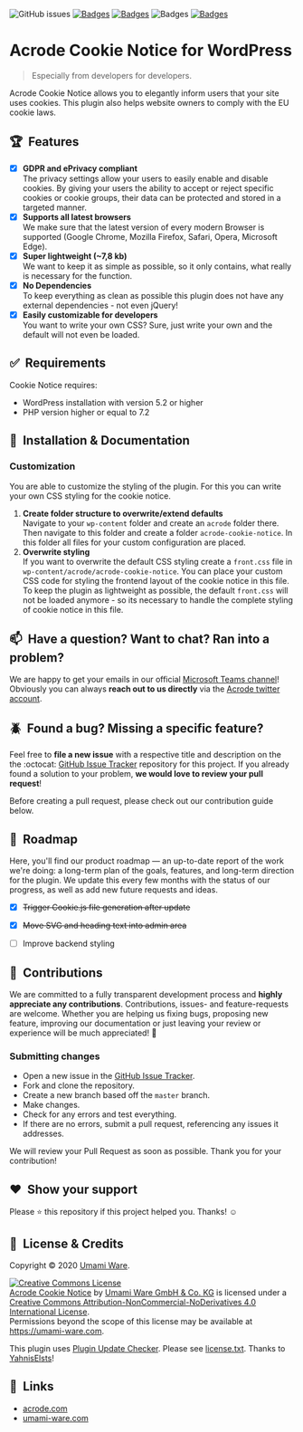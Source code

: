 ![GitHub issues](https://img.shields.io/github/issues/umami-ware/acrode-cookie-notice)
[![Badges](https://img.shields.io/github/downloads/umami-ware/acrode-cookie-notice/total)](https://github.com/umami-ware/acrode-cookie-notice/releases/latest)
[![Badges](https://img.shields.io/badge/wordpress-%5E5.2-lightgrey)](https://wordpress.org)
![Badges](https://img.shields.io/badge/php-%5E7.1-lightgrey)
[![Badges](https://img.shields.io/badge/license-CC%20BY--NC--ND%204.0-blue)](https://github.com/umami-ware/acrode-cookie-notice/blob/master/LICENSE.md)
# Acrode Cookie Notice for WordPress
> Especially from developers for developers.


Acrode Cookie Notice allows you to elegantly inform users that your site uses cookies. This plugin also helps website owners to comply with the EU cookie laws.

## :trophy:&nbsp; Features
- [x] **GDPR and ePrivacy compliant**\
The privacy settings allow your users to easily enable and disable cookies. By giving your users the ability to accept or reject specific cookies or cookie groups, their data can be protected and stored in a targeted manner.
- [x] **Supports all latest browsers**\
We make sure that the latest version of every modern Browser is supported (Google Chrome, Mozilla Firefox, Safari, Opera, Microsoft Edge).
- [x] **Super lightweight (~7,8 kb)**\
We want to keep it as simple as possible, so it only contains, what really is necessary for the function.
- [x] **No Dependencies**\
To keep everything as clean as possible this plugin does not have any external dependencies - not even jQuery!
- [x] **Easily customizable for developers**\
You want to write your own CSS? Sure, just write your own and the default will not even be loaded.

## :white_check_mark:&nbsp; Requirements
Cookie Notice requires:
* WordPress installation with version 5.2 or higher
* PHP version higher or equal to 7.2


## :rocket:&nbsp; Installation & Documentation

### Customization
You are able to customize the styling of the plugin. For this you can write your own CSS styling for the cookie notice.

1. **Create folder structure to overwrite/extend defaults**\
Navigate to your `wp-content` folder and create an `acrode` folder there. Then navigate to this folder and create a folder `acrode-cookie-notice`. In this folder all files for your custom configuration are placed.
2. **Overwrite styling**\
If you want to overwrite the default CSS styling create a `front.css` file in `wp-content/acrode/acrode-cookie-notice`. You can place your custom CSS code for styling the frontend layout of the cookie notice in this file. To keep the plugin as lightweight as possible, the default `front.css` will not be loaded anymore - so its necessary to handle the complete styling of cookie notice in this file.


## :mailbox:&nbsp; Have a question? Want to chat? Ran into a problem?

We are happy to get your emails in our official [Microsoft Teams channel](mailto:fc8035ad.acrode.com@de.teams.ms)! Obviously you can always **reach out to us directly** via the [Acrode twitter account](https://twitter.com/Acrode_UW).


## :beetle:&nbsp; Found a bug? Missing a specific feature?

Feel free to **file a new issue** with a respective title and description on the the :octocat: [GitHub Issue Tracker](https://github.com/umami-ware/cookie-notice/issues) repository for this project. If you already found a solution to your problem, **we would love to review your pull request**! 

Before creating a pull request, please check out our contribution guide below.


## :wrench:&nbsp; Roadmap

Here, you'll find our product roadmap — an up-to-date report of the work we're doing: a long-term plan of the goals, features, and long-term direction for the plugin. We update this every few months with the status of our progress, as well as add new future requests and ideas.

- [x] ~~Trigger Cookie.js file generation after update~~
- [x] ~~Move SVG and heading text into admin area~~
- [ ] Improve backend styling


## :clap:&nbsp; Contributions

We are committed to a fully transparent development process and **highly appreciate any contributions**. Contributions, issues- and feature-requests are welcome. Whether you are helping us fixing bugs, proposing new feature, improving our documentation or just leaving your review or experience will be much appreciated! :tada:

### Submitting сhanges

* Open a new issue in the [GitHub Issue Tracker](https://github.com/umami-ware/cookie-notice/issues).
* Fork and clone the repository.
* Create a new branch based off the `master` branch.
* Make changes.
* Check for any errors and test everything.
* If there are no errors, submit a pull request, referencing any issues it addresses.

We will review your Pull Request as soon as possible. Thank you for your contribution!


## :heart:&nbsp; Show your support

Please :star: this repository if this project helped you. Thanks! :relaxed:


## :memo:&nbsp; License & Credits

Copyright © 2020 [Umami Ware](https://github.com/umami-ware).<br />

<a rel="license" href="http://creativecommons.org/licenses/by-nc-nd/4.0/"><img alt="Creative Commons License" style="border-width:0" src="https://i.creativecommons.org/l/by-nc-nd/4.0/88x31.png" /></a><br /><a xmlns:cc="http://creativecommons.org/ns#" href="https://github.com/umami-ware/acrode-cookie-notice" property="cc:attributionName" rel="cc:attributionURL"><span xmlns:dct="http://purl.org/dc/terms/" property="dct:title">Acrode Cookie Notice</span></a> by <a href="https://github.com/umami-ware/">Umami Ware GmbH & Co. KG</a> is licensed under a <a rel="license" href="http://creativecommons.org/licenses/by-nc-nd/4.0/">Creative Commons Attribution-NonCommercial-NoDerivatives 4.0 International License</a>.<br />Permissions beyond the scope of this license may be available at <a xmlns:cc="http://creativecommons.org/ns#" href="https://umami-ware.com" rel="cc:morePermissions">https://umami-ware.com</a>.

This plugin uses [Plugin Update Checker](https://github.com/YahnisElsts/plugin-update-checker/). Please see [license.txt](https://github.com/YahnisElsts/plugin-update-checker/blob/master/license.txt). Thanks to [YahnisElsts](https://github.com/YahnisElsts/)!

## :link:&nbsp; Links
* [acrode.com](https://acrode.com)
* [umami-ware.com](https://umami-ware.com)
